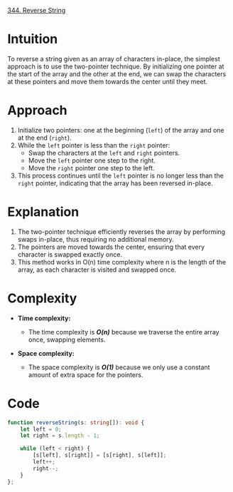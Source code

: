 [344. Reverse String](https://leetcode.com/problems/reverse-string/)

# Intuition
To reverse a string given as an array of characters in-place, the simplest approach is to use the two-pointer technique. By initializing one pointer at the start of the array and the other at the end, we can swap the characters at these pointers and move them towards the center until they meet.

# Approach
1. Initialize two pointers: one at the beginning (`left`) of the array and one at the end (`right`).
2. While the `left` pointer is less than the `right` pointer:
   - Swap the characters at the `left` and `right` pointers.
   - Move the `left` pointer one step to the right.
   - Move the `right` pointer one step to the left.
3. This process continues until the `left` pointer is no longer less than the `right` pointer, indicating that the array has been reversed in-place.

# Explanation
1. The two-pointer technique efficiently reverses the array by performing swaps in-place, thus requiring no additional memory.
2. The pointers are moved towards the center, ensuring that every character is swapped exactly once.
3. This method works in O(n) time complexity where n is the length of the array, as each character is visited and swapped once.

# Complexity
- **Time complexity:**
  - The time complexity is ***O(n)*** because we traverse the entire array once, swapping elements.

- **Space complexity:**
  - The space complexity is ***O(1)*** because we only use a constant amount of extra space for the pointers.

# Code
```TypeScript
function reverseString(s: string[]): void {
    let left = 0;
    let right = s.length - 1;

    while (left < right) {
        [s[left], s[right]] = [s[right], s[left]];
        left++;
        right--;
    }
};

```